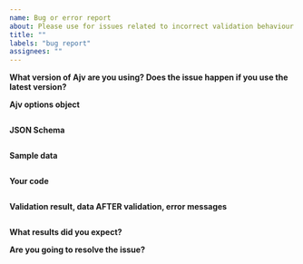 ```yaml
---
name: Bug or error report
about: Please use for issues related to incorrect validation behaviour
title: ""
labels: "bug report"
assignees: ""
---
```


<!--
Frequently Asked Questions: https://github.com/ajv-validator/ajv/blob/master/docs/faq.md
Please provide all info and reduce your schema and data to the smallest possible size.

This template is for bug or error reports.
For other issues please see https://github.com/ajv-validator/ajv/blob/master/CONTRIBUTING.md
-->

**What version of Ajv are you using? Does the issue happen if you use the latest version?**

**Ajv options object**

<!-- See https://github.com/ajv-validator/ajv/api.md/api.md#options -->

```javascript

```

**JSON Schema**

<!-- Please make it as small as possible to reproduce the issue -->

```json

```

**Sample data**

<!-- Please make it as small as posssible to reproduce the issue -->

```json

```

**Your code**

<!--
Please:
- make it as small as posssible to reproduce the issue
- use one of the usage patterns from https://github.com/ajv-validator/ajv#getting-started
- use `options`, `schema` and `data` as variables, do not repeat their values here
- post a working code sample in RunKit notebook cloned from https://runkit.com/esp/ajv-issue and include the link here.

It would make understanding your problem easier and the issue more useful to others.
Thank you!
-->

```javascript

```

**Validation result, data AFTER validation, error messages**

```

```

**What results did you expect?**

**Are you going to resolve the issue?**
